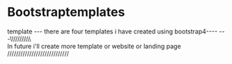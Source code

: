 # Bootstraptemplates
template
--- there are four templates i have created using bootstrap4----
---\\\\\\\\\\\\\\\\\\\\\\\
In future i'll create more template or website or landing page
////////////////////////////
